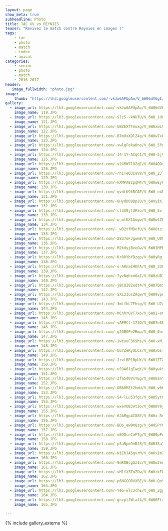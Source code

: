 ```yaml
---
layout: page
show_meta: true
subheadline: Photo 
title: TAC XV vs REYNIES
teaser: "Revivez le match contre Reynies en images !"
tags:
    - tac 
    - photo
    - match
    - index
    - amical
categories:
    - senior
    - photo
    - match
    - 2016-2017
header:
   image_fullwidth: "photo.jpg"
image:
    thumb: "https://lh3.googleusercontent.com/-vkJw6APUpAo/V_6W06dV6gI/AAAAAAAATxQ/HB0jToxwIfAgwlKHV5N9CsIvI1Xyc2DXACHM/s400/119.JPG"
gallery:
  - image_url: https://lh3.googleusercontent.com/-vkJw6APUpAo/V_6W06dV6gI/AAAAAAAATxQ/HB0jToxwIfAgwlKHV5N9CsIvI1Xyc2DXACHM
    image_name: 119.JPG
  - image_url: https://lh3.googleusercontent.com/-Slz5--kNkTU/V_6W0_1dUbI/AAAAAAAATxQ/bxlK4glg7oERaag2a5cS3mGkFh2sMYb2wCHM
    image_name: 121.JPG
  - image_url: https://lh3.googleusercontent.com/-GBZEXfTmuxg/V_6W0xwL9tI/AAAAAAAATxQ/YO0JK_rG5Gkc4hU6UFuBS0l7QULe9coyQCHM
    image_name: 122.JPG
  - image_url: https://lh3.googleusercontent.com/-BTmOxXDlZ4g/V_6W0w7xQjI/AAAAAAAATxQ/Qf73JkzbFXwOqFuqqOHfWyKqHjmO-Ar8ACHM
    image_name: 123.JPG
  - image_url: https://lh3.googleusercontent.com/-xwlqFoka0no/V_6W0_5Pg8I/AAAAAAAATxQ/ZkYsMO_RGGYa2rIkZxBTKOS4zLHWdgktwCHM
    image_name: 124.JPG
  - image_url: https://lh3.googleusercontent.com/-I4-1Y-ACqCI/V_6W0-5jVpI/AAAAAAAATxQ/CY9yUAtGtBQ4oC6A6lzEsRKH_2jy7HkZgCHM
    image_name: 125.JPG
  - image_url: https://lh3.googleusercontent.com/-v2GMW7l8ZqE/V_6W04QDxHI/AAAAAAAATxQ/BIrLQurAhxoJeYdBfIboSZAxOojR4x80wCHM
    image_name: 126.JPG
  - image_url: https://lh3.googleusercontent.com/-rh1TeQ3zaV8/V_6W0_2JlRI/AAAAAAAATxQ/ZGpsTARpxuk0MUI5VlQAbXDCzuTs6s31QCHM
    image_name: 129.JPG
  - image_url: https://lh3.googleusercontent.com/-kXMPA8zpqM4/V_6W0wEy0yI/AAAAAAAATxQ/Ts2vuifoHgQfX_BEOnr_bWwtWm278nvrACHM
    image_name: 130.JPG
  - image_url: https://lh3.googleusercontent.com/-qvdLK9kRCAE/V_6W0_e4MQI/AAAAAAAATxQ/kunaXp7Z_TkYLXoLIxoYLJJriLmDdTamwCHM
    image_name: 131.JPG
  - image_url: https://lh3.googleusercontent.com/-8HydD09BpJ0/V_6W0yiK_1I/AAAAAAAATxQ/Pj1pyspIcpgZ6vwDS1qkEyizA6CzY1UrwCHM
    image_name: 132.JPG
  - image_url: https://lh3.googleusercontent.com/-cl3A9jfUPzo/V_6W0_5vl1I/AAAAAAAATxQ/cKcIYNhKSM4h1a7IG6L5U1_9-nw0zSYywCHM
    image_name: 133.JPG
  - image_url: https://lh3.googleusercontent.com/-w_mtKX1Aogw/V_6W0w4ZbGI/AAAAAAAATxQ/j-pd6If2bjMQcckwXI8v_EOc1QxwCRlUACHM
    image_name: 134.JPG
  - image_url: https://lh3.googleusercontent.com/-_wD2tfMDefU/V_6W08tzzzI/AAAAAAAATxQ/v5kAdp2mbjMMvl5n64Q4jEx3DiNXs_74gCHM
    image_name: 135.JPG
  - image_url: https://lh3.googleusercontent.com/-2837oFJgwm8/V_6W0_U0CnI/AAAAAAAATxQ/y7shcTDuGggFd54vNyD7-zjg77afrJOcwCHM
    image_name: 136.JPG
  - image_url: https://lh3.googleusercontent.com/-M2kdyjBveGw/V_6W01MPNII/AAAAAAAATxQ/KgywVYK_ZxIUFKPV3x4wToWCkyWLl1czwCHM
    image_name: 137.JPG
  - image_url: https://lh3.googleusercontent.com/-Kr8OYbYDzqo/V_6W0yRg__I/AAAAAAAATxQ/NPuZj1JYOCQKoaViE1EkdQYrr3bwMQ2VACHM
    image_name: 138.JPG
  - image_url: https://lh3.googleusercontent.com/-o-ARnaIHKFA/V_6W0_zUQYI/AAAAAAAATxQ/_94b0PFMW5o1Klufc-QTL_Au4kfZJm3YACHM
    image_name: 139.JPG
  - image_url: https://lh3.googleusercontent.com/-7yvNqhcm6aI/V_6W0zUBIqI/AAAAAAAATxQ/OBztBO3c8oIetIyAL-8mR-rYnZ95jzW6QCHM
    image_name: 140.JPG
  - image_url: https://lh3.googleusercontent.com/-jBCQI82wdt4/V_6W07Qm5tI/AAAAAAAATxQ/oXiHO6uHEDQ2PFyWhCsWo4jFl68n1coNACHM
    image_name: 142.JPG
  - image_url: https://lh3.googleusercontent.com/-SXL2IusZAqw/V_6W09vpAxI/AAAAAAAATxQ/ELzGDIV4euMg7PItkB_zcLLvQQjdBF6vACHM
    image_name: 143.JPG
  - image_url: https://lh3.googleusercontent.com/-3mLfbL7Ehsg/V_6W0-U74-I/AAAAAAAATxQ/sirWP9wFwqEogYNKFJuQkvRx4g6uSdbUACHM
    image_name: 144.JPG
  - image_url: https://lh3.googleusercontent.com/-MCnhrGVT7xo/V_6W01-oMjI/AAAAAAAATxQ/ydUOywwD8YMKZCcpihY_eS1q1HZRdeD9gCHM
    image_name: 145.JPG
  - image_url: https://lh3.googleusercontent.com/-vAPMCt-173Q/V_6W07eSRjI/AAAAAAAATxQ/S5LokWHSCmwy6HDnYNOYNltGZxelFHMVACHM
    image_name: 146.JPG
  - image_url: https://lh3.googleusercontent.com/-g2GBOFe2Bmo/V_6W0_0nxsI/AAAAAAAATxQ/de6_QJk7pJseq3eZ3wGMe8vdlJgAwZXlACHM
    image_name: 147.JPG
  - image_url: https://lh3.googleusercontent.com/-iwYuuF369hs/V_6W0-xMJYI/AAAAAAAATxQ/KLDx2ZouoTQenG7a6rpLFFH2bsIRXoEYQCHM
    image_name: 148.JPG
  - image_url: https://lh3.googleusercontent.com/-ULYZeKyULCs/V_6W0xGs7bI/AAAAAAAATxQ/ZmCJCFxaaEopKMhuOhObbhdefipCjRP5ACHM
    image_name: 149.JPG
  - image_url: https://lh3.googleusercontent.com/-JrvlBP1BpUY/V_6W01ZTXfI/AAAAAAAATxQ/kXAPM83gMyY0oJVQJlGzTEonQ_2yPEWOACHM
    image_name: 150.JPG
  - image_url: https://lh3.googleusercontent.com/-uS9A61gIwqY/V_6W0ywkS9I/AAAAAAAATxQ/2iLs8HyrhEgJFOWQWZstHwWMTENQm85WQCHM
    image_name: 151.JPG
  - image_url: https://lh3.googleusercontent.com/-Zfa5d0VxYEg/V_6W08anY_I/AAAAAAAATxQ/Dz_aefaKbt88b6hhNSF7a70XPvnXWSlagCHM
    image_name: 152.JPG
  - image_url: https://lh3.googleusercontent.com/-OB60MZt2hmU/V_6W0_v66DI/AAAAAAAATxQ/GLlBPZpMS8Y8jI4BNGduEFHx8E6CfD7dACHM
    image_name: 153.JPG
  - image_url: https://lh3.googleusercontent.com/-54-lLu53fgc/V_6W05ytGqI/AAAAAAAATxQ/a6XLWAU9KcwSJ2u0W24d99hIUCBNHMGaACHM
    image_name: 154.JPG
  - image_url: https://lh3.googleusercontent.com/-wxeVUBJet3o/V_6W08Y6yvI/AAAAAAAATxQ/dAUwbdeqo_wz3FX-uJMWagJSX8H33MDbACHM
    image_name: 155.JPG
  - image_url: https://lh3.googleusercontent.com/-6JAMgp4I88E/V_6W0x_RqxI/AAAAAAAATxQ/85htHnWF7lYbSYJ7tuhSqL3PZje1FLx-gCHM
    image_name: 156.JPG
  - image_url: https://lh3.googleusercontent.com/-BDo_ew0mQzg/V_6W05PYOdI/AAAAAAAATxQ/ZscMIirh10EhjtfXdpjQ5t8eN6CmK7s4wCHM
    image_name: 157.JPG
  - image_url: https://lh3.googleusercontent.com/-mSQOcnCoFTg/V_6W00pPqaI/AAAAAAAATxQ/auQvrPQqd9IrtDiT7RQYPrCWspLl4iqCACHM
    image_name: 158.JPG
  - image_url: https://lh3.googleusercontent.com/-pSaNpm9nBJ8/V_6W03SaTwI/AAAAAAAATxQ/KmoiMrhfQc0MEoAm_HkKvYqgU0y0a1DOACHM
    image_name: 159.JPG
  - image_url: https://lh3.googleusercontent.com/-NiEhJA5gvrM/V_6W0xImZDI/AAAAAAAATxQ/deTMmArgPwAf6HMxJql4Oh9qRR9mrF2hACHM
    image_name: 160.JPG
  - image_url: https://lh3.googleusercontent.com/-9mRQBcgSz1c/V_6W0wJeoDI/AAAAAAAATxQ/IVR0z4Mn89M-tOXOKTnAWu8xJH69dhVWwCHM
    image_name: 161.JPG
  - image_url: https://lh3.googleusercontent.com/-vM1fX3ToZDw/V_6W0zkEkHI/AAAAAAAATxQ/zYwaDa9_hzk1zpZfBsd6cztvbZ2zTgkoACHM
    image_name: 162.JPG
  - image_url: https://lh3.googleusercontent.com/-p6NGGOBVXBE/V_6W0-QoSlI/AAAAAAAATxQ/zoz7ii_k418EENRDWEZ1Z1GQCpj8a73lwCHM
    image_name: 163.JPG
  - image_url: https://lh3.googleusercontent.com/-YeG-wlc3chE/V_6W0_2ggDI/AAAAAAAATxQ/Q89bQBOD_hEeWUcxMvY07tT_e4BKdb7MwCHM
    image_name: 164.JPG
  - image_url: https://lh3.googleusercontent.com/-gnzptJWlaJ4/V_6W06Ftr3I/AAAAAAAATxQ/w2F4jx5_qb0elJtobG98854Sxdhhz-GHwCHM
    image_name: 165.JPG

---
```

{% include gallery_externe %}
